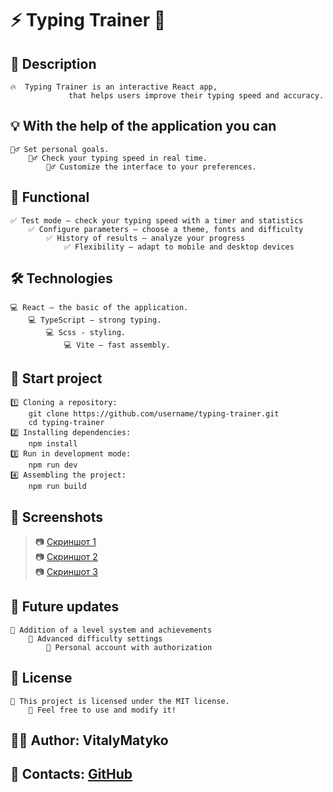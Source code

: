 # ⚡ **Typing Trainer** 🚀

## 📌 Description

    🔥  Typing Trainer is an interactive React app,
    			 that helps users improve their typing speed and accuracy.

## 💡 With the help of the application you can

    🏋️‍♂️ Set personal goals.
    	🏋️‍♂️ Check your typing speed in real time.
    		🏋️‍♂️ Customize the interface to your preferences.

## 🎯 Functional

    ✅ Test mode — check your typing speed with a timer and statistics
    	✅ Configure parameters — choose a theme, fonts and difficulty
    		✅ History of results — analyze your progress
    			✅ Flexibility — adapt to mobile and desktop devices

## 🛠️ Technologies

    💻 React — the basic of the application.
    	💻 TypeScript — strong typing.
    		💻 Scss - styling.
    			💻 Vite — fast assembly.

## 🚀 Start project

    1️⃣ Cloning a repository:
    	git clone https://github.com/username/typing-trainer.git
    	cd typing-trainer
    2️⃣ Installing dependencies:
    	npm install
    3️⃣ Run in development mode:
    	npm run dev
    4️⃣ Assembling the project:
    	npm run build

## 🌟 Screenshots

> 📷 [Скриншот 1](https://github.com/VitalyMatyko/typing-trainer/blob/main/public/typint_trainer_1.png)<br>
> 📷 [Скриншот 2](https://github.com/VitalyMatyko/typing-trainer/blob/main/public/typint_trainer_2.png)<br>
> 📷 [Скриншот 3](https://github.com/VitalyMatyko/typing-trainer/blob/main/public/typint_trainer_3.png)

## 📌 Future updates

    🔹 Addition of a level system and achievements
    	🔹 Advanced difficulty settings
    		🔹 Personal account with authorization

## 📄 License

    🎉 This project is licensed under the MIT license.
    	🎉 Feel free to use and modify it!

## 👨‍💻 Author: VitalyMatyko <br>

## 📮 Contacts: [GitHub](https://github.com/VitalyMatyko)
